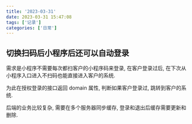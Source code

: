 ```yaml
---
title: '2023-03-31'
date: 2023-03-31 15:47:08
tags: ['记录']
categories: ['日常']
---
```


## 切换扫码后小程序后还可以自动登录

需求是小程序不需要每次都扫客户的小程序码来登录, 在客户登录过后, 在下次从小程序入口进入不扫码也能直接进入客户的系统.

为此在授权登录的接口返回 domain 属性, 判断如果客户登录过, 跳转到客户的系统.

后端的业务比较复杂, 需要在多个服务器同步缓存, 登录和退出后缓存需要更新和删除.
